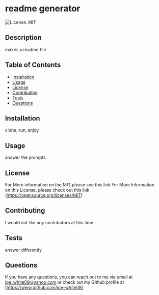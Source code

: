 # readme generator
  ![License: MIT](https://img.shields.io/badge/license-MIT-blue)
  

  ## Description
  makes a readme file

  ## Table of Contents

  - [Installation](#installation)
  - [Usage](#usage)
  - [License](#license)
  - [Contributing](#contributing)
  - [Tests](#tests)
  - [Questions](#questions)

  ## Installation
  clone, run, enjoy

  ## Usage
  answer the prompts

  ## License
  For More information on the MIT please see this link For More Information on this License, please check out this link (https://opensource.org/licenses/MIT)

  ## Contributing
  I would not like any contributors at this time

  ## Tests
  answer differently

  ## Questions
  If you have any questions, you can reach out to me via email at joe_white09@yahoo.com
  or check out my Github profile at [https://www.github.com/joe-white09]
  
